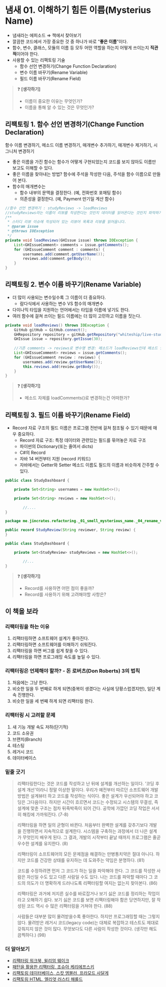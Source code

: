 # 냄새 01. 이해하기 힘든 이름(Mysterius Name)

- 냄새라는 에피소드 ⇒ 책에서 찾아보기
- 깔끔한 코드에서 가장 중요한 것 중 하나가 바로 “**좋은 이름**”이다.
- 함수, 변수, 클래스, 모듈의 이름 등 모두 어떤 역할을 하는지 어떻게 쓰이는지 **직관적**이어야 한다.
- 사용할 수 있는 리팩토링 기술
    - 함수 선언 변경하기(Change Function Declaration)
    - 변수 이름 바꾸기(Rename Variable)
    - 필드 이름 바꾸기(Rename Field)

    
> ❓ **[생각하기]** 
> - 이름이 중요한 이유는 무엇인가?
> - 이름을 통해 알 수 있는 것은 무엇인가?

## 리팩토링 1. 함수 선언 변경하기(Change Function Declaration)

함수 이름 변경하기, 메소드 이름 변경하기, 매개변수 추가하기, 매개변수 제거하기, 시그니처 변경하기

- 좋은 이름을 가진 함수는 함수가 어떻게 구현되었는지 코드를 보지 않아도 이름만 보고도 이해할 수 있다.
- 좋은 이름을 찾아내는 방법? 함수에 주석을 작성한 다음, 주석을 함수 이름으로 만들어 본다.
- 함수의 매개변수는
    - 함수 내부의 문맥을 결정한다. (예, 전화번호 포매팅 함수)
    - 의존성을 결정한다. (예, Payment 만기일 계산 함수)

```java
//함수 선언 변경하기 : studyReviews -> loadReviews
//studyReviews라는 이름이 리뷰를 작성한다는 것인지 데이터를 읽어온다는 것인지 파악하기 어려움
/**
 * 스터디 리뷰 이슈에 작성되어 있는 리뷰어 목록과 리뷰를 읽어옵니다.
 * @param issue 
 * @throws IOException
 */
private void loadReviews(GHIssue issue) throws IOException {
    List<GHIssueComment> comments = issue.getComments();
    for (GHIssueComment comment : comments) {
        usernames.add(comment.getUserName());
        reviews.add(comment.getBody());
    }
}
```

## 리팩토링 2. 변수 이름 바꾸기(Rename Variable)

- 더 많이 사용되는 변수일수록 그 이름이 더 중요하다.
    - 람다식에서 사용하는 변수 VS 함수의 매개변수
- 다이나믹 타입을 지원하는 언어에서는 타입을 이름에 넣기도 한다.
- 여러 함수에 걸쳐 쓰이는 필드 이름에는 더 많이 고민하고 이름을 짓는다.

```java
private void loadReviews() throws IOException {
    GitHub gitHub = GitHub.connect();
    GHRepository repository = gitHub.getRepository("whiteship/live-study");
    GHIssue issue = repository.getIssue(30);
    
    //기존 comments -> reviews로 변수명 변경: 메소드가 loadReviews인데 메소드 안에 review가 없는게 부자연스럽기 때문
    List<GHIssueComment> reviews = issue.getComments();
    for (GHIssueComment review : reviews) {
        usernames.add(review.getUserName());
        this.reviews.add(review.getBody());
    }
}
```


> ❓ **[생각하기]** 
> - 메소드 자체를 loadComments()로 변경하는건 어떠한가?

## 리팩토링 3. 필드 이름 바꾸기(Rename Field)

- Record 자료 구조의 필드 이름은 프로그램 전반에 걸쳐 참조될 수 있기 때문에 매우 중요하다.
    - Record 자료 구조: 특정 데이터와 관련있는 필드를 묶어놓은 자료 구조
    - 파이썬의 Dictionary(또는 줄여서 dicts)
    - C#의 Record
    - 자바 14 버전부터 지원 (record 키워드)
    - 자바에서는 Getter와 Setter 메소드 이름도 필드의 이름과 비슷하게 간주할 수 있다.

```java
public class StudyDashboard {

    private Set<String> usernames = new HashSet<>();

    private Set<String> reviews = new HashSet<>();
		
		//....
}
```

```java
package me.jincrates.refactoring._01_smell_mysterious_name._04_rename_variable;

public record StudyReview(String reviewer, String review) {
}
```

```java
public class StudyDashboard {

    private Set<StudyReview> studyReviews = new HashSet<>();

		//...
}
```


> ❓ **[생각하기]** 
> - Record를 사용하면 어떤 점이 좋을까?
> - Record를 사용하기 위해 고려해야할 사항은?

## 이 책을 보라

### 리팩터링을 하는 이유

1. 리팩터링하면 소프트웨어 설계가 좋아진다.
2. 리팩터링하면 소프트웨어를 이해하기 쉬워진다.
3. 리팩터링을 하면 버그를 쉽게 찾을 수 있다.
4. 리팩터링을 하면 프로그래밍 속도를 높일 수 있다. 

### 리팩터링은 언제해야 할까? - 돈 로버츠(Don Roberts) 3의 법칙

1. 처음에는 그냥 한다.
2. 비슷한 일을 두 번째로 하게 되면(중복이 생겼다는 사실에 당황스럽겠지만), 일단 계속 진행한다.
3. 비슷한 일을 세 번째 하게 되면 리팩터링 한다. 

### 리팩터링 시 고려할 문제

1. 새 기능 개발 속도 저하(단기적)
2. 코드 소유권
3. 브랜치(Branch)
4. 테스팅
5. 레거시 코드
6. 데이터베이스

### 밑줄 긋기

> 리팩터링한다는 것은 코드를 작성하고 난 뒤에 설계를 개선하는 일이다. ’코딩 후 설계 개선'이라니 정말 이상한 말이다. 우리가 예전부터 따르던 소프트웨어 개발 방법은 설계뷰터 하고 코드를 작성하는 식이다. 좋은 설계가 우선되어야 하고 코딩은 그다음이다. 하지만 시간이 흐르면서 코드는 수정되고 시스템의 무결성, 즉 설계에 맞춘 구조는 점차 뒤죽박죽이 되어 간다. 공학에 가깝던 코딩 작업은 서서히 해킹에 가까워진다. (7-8)
> 

> 리팩터링을 하면 일의 균형이 바뀐다. 처음부터 완벽한 설계를 갖추기보다 개발을 진행하면서 지속적으로 설계한다. 시스템을 구축하는 과정에서 더 나은 설계가 무엇인지 배우게 된다. 그 결과, 개발의 시작부터 끝날 때까지 프로그램은 줄곧 우수한 설계를 유지한다. (8)
> 

> 리팩터링이 소프트웨어의 모든 문제점을 해결하는 만병통치약은 절대 아니다. 하지만 코드를 건강한 상태를 유지하는 데 도와주는 약임은 분명하다. (81)
> 

> 코드를 수정하려면 먼저 그 코드가 하는 일을 파악해야 한다. 그 코드를 작성한 사람은 자신일 수도 있고 다른 사람일 수도 있다. 나는 코드를 파악할 때마다 그 코드의 의도가 더 명확하게 드러나도록 리팩터링할 여지는 없는지 찾아본다. (86)
> 

> 리팩터링은 과거에 저지른 실수를 바로잡거나 보기 싫은 코드를 정리하는 작업이라고 오해하기 쉽다. 보기 싫은 코드를 보면 리팩터링해야 함은 당연하지만, 잘 작성된 코드 역시 수 많은 리팩터링을 거쳐야 한다. (88)
> 

> 사람들은 대부분 많이 물려받을수록 좋아한다. 하지만 프로그래밍할 때는 그렇지 않다. 물려받은 레거시 코드(legacy code)는 대체로 복잡하고 테스트도 제대로 갖춰지지 않은 것이 많다. 무엇보다도 다른 사람이 작성한 것이다. (생각만 해도 끔찍하다.) (98)
> 

### 더 알아보기

- [리팩터링 워크북, 윌리엄 웨이크](http://aladin.kr/p/FFHAz)
- [패턴을 활용한 리팩터링, 조슈아 케리에프스키](http://aladin.kr/p/oFHxP)
- [리팩토링 데이터베이스, 스캇 엠블러, 프라모드 사달게](http://aladin.kr/p/9F99b)
- [리팩토링 HTML, 엘리엇 러스티 해롤드](http://aladin.kr/p/tFymf)
